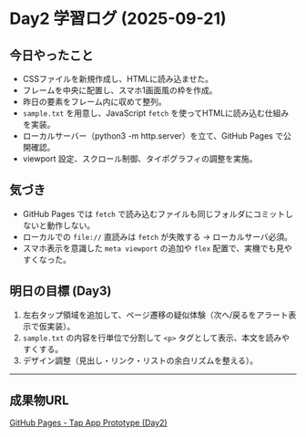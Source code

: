 # Day2 学習ログ (2025-09-21)

## 今日やったこと
- CSSファイルを新規作成し、HTMLに読み込ませた。
- フレームを中央に配置し、スマホ1画面風の枠を作成。
- 昨日の要素をフレーム内に収めて整列。
- `sample.txt` を用意し、JavaScript `fetch` を使ってHTMLに読み込む仕組みを実装。
- ローカルサーバー（python3 -m http.server）を立て、GitHub Pages で公開確認。
- viewport 設定、スクロール制御、タイポグラフィの調整を実施。

## 気づき
- GitHub Pages では `fetch` で読み込むファイルも同じフォルダにコミットしないと動作しない。
- ローカルでの `file://` 直読みは `fetch` が失敗する → ローカルサーバ必須。
- スマホ表示を意識した `meta viewport` の追加や `flex` 配置で、実機でも見やすくなった。

## 明日の目標 (Day3)
1. 左右タップ領域を追加して、ページ遷移の疑似体験（次へ/戻るをアラート表示で仮実装）。
2. `sample.txt` の内容を行単位で分割して `<p>` タグとして表示、本文を読みやすくする。
3. デザイン調整（見出し・リンク・リストの余白リズムを整える）。

---

## 成果物URL
[GitHub Pages - Tap App Prototype (Day2)](https://takoworks.github.io/tap-app-test/Phase1/250919/source/index.html)
